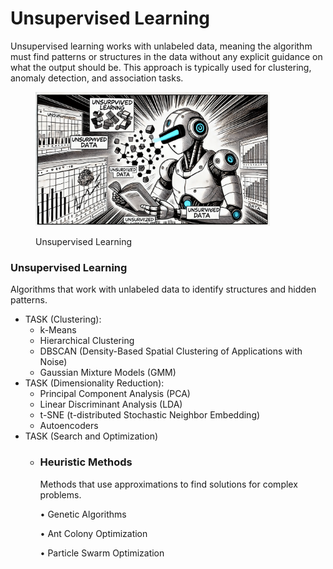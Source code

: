 # Unsupervised Learning

Unsupervised learning works with unlabeled data, meaning the algorithm must find patterns or structures in the data without any explicit guidance on what the output should be. This approach is typically used for clustering, anomaly detection, and association tasks.

<div align="left"><figure><img src="../../../.gitbook/assets/ml-unsupervised-learining-min.png" alt="" width="375"><figcaption><p>Unsupervised Learning</p></figcaption></figure></div>

### Unsupervised Learning

Algorithms that work with unlabeled data to identify structures and hidden patterns.

* TASK (Clustering):
  * k-Means
  * Hierarchical Clustering
  * DBSCAN (Density-Based Spatial Clustering of Applications with Noise)
  * Gaussian Mixture Models (GMM)
* TASK (Dimensionality Reduction):
  * Principal Component Analysis (PCA)
  * Linear Discriminant Analysis (LDA)
  * t-SNE (t-distributed Stochastic Neighbor Embedding)
  * Autoencoders
* TASK (Search and Optimization)
  *   ### Heuristic Methods

      Methods that use approximations to find solutions for complex problems.

      • Genetic Algorithms

      • Ant Colony Optimization

      • Particle Swarm Optimization

